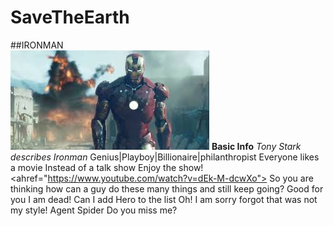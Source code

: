 # SaveTheEarth
##IRONMAN
<br>
![ironman](ironman.jpg)
**Basic Info**
*Tony Stark describes Ironman*
Genius|Playboy|Billionaire|philanthropist
Everyone likes a movie Instead of a talk show 
Enjoy the show!
<ahref="https://www.youtube.com/watch?v=dEk-M-dcwXo">
So you are thinking how can a guy do these many things and still keep going?
Good for you I am dead!
Can I add Hero to the list Oh! I am sorry forgot that was not my style!
Agent Spider Do you miss me?
